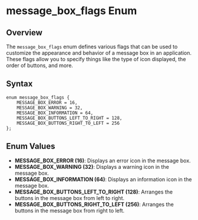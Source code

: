 # message_box_flags Enum

## Overview
The `message_box_flags` enum defines various flags that can be used to customize the appearance and behavior of a message box in an application. These flags allow you to specify things like the type of icon displayed, the order of buttons, and more.

## Syntax
```angelscript
enum message_box_flags {
    MESSAGE_BOX_ERROR = 16,
    MESSAGE_BOX_WARNING = 32,
    MESSAGE_BOX_INFORMATION = 64,
    MESSAGE_BOX_BUTTONS_LEFT_TO_RIGHT = 128,
    MESSAGE_BOX_BUTTONS_RIGHT_TO_LEFT = 256
};
```

## Enum Values
- **MESSAGE_BOX_ERROR (16)**: Displays an error icon in the message box.
- **MESSAGE_BOX_WARNING (32)**: Displays a warning icon in the message box.
- **MESSAGE_BOX_INFORMATION (64)**: Displays an information icon in the message box.
- **MESSAGE_BOX_BUTTONS_LEFT_TO_RIGHT (128)**: Arranges the buttons in the message box from left to right.
- **MESSAGE_BOX_BUTTONS_RIGHT_TO_LEFT (256)**: Arranges the buttons in the message box from right to left.
